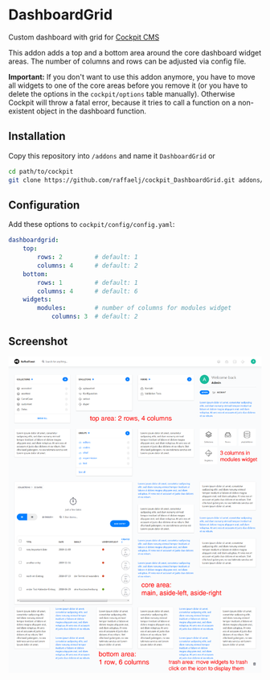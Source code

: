# DashboardGrid

Custom dashboard with grid for [Cockpit CMS][1]

This addon adds a top and a bottom area around the core dashboard widget areas. The number of columns and rows can be adjusted via config file.

**Important:** If you don't want to use this addon anymore, you have to move all widgets to one of the core areas before you remove it (or you have to delete the options in the `cockpit/options` table manually). Otherwise Cockpit will throw a fatal error, because it tries to call a function on a non-existent object in the dashboard function.

## Installation

Copy this repository into `/addons` and name it `DashboardGrid` or

```bash
cd path/to/cockpit
git clone https://github.com/raffaelj/cockpit_DashboardGrid.git addons/DashboardGrid
```

## Configuration

Add these options to `cockpit/config/config.yaml`:

```yaml
dashboardgrid:
    top:
        rows: 2         # default: 1
        columns: 4      # default: 2
    bottom:
        rows: 1         # default: 1
        columns: 4      # default: 6
    widgets:
        modules:        # number of columns for modules widget
            columns: 3  # default: 2
```

## Screenshot

![dashboard with a lot of widgets in a grid view](cockpit_dashboardgrid_screenshot.png)

[1]: https://github.com/agentejo/cockpit
